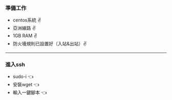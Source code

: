 ### 準備工作 ###

* centos系統 :v:
* 亞洲線路 :v:
* 1GB RAM :v:
* 防火墻規則已設置好（入站&出站）:v:

--------

### 進入ssh ###

* sudo-i :point_left:
* 安裝wget :point_left:
* 輸入一鍵腳本 :point_left:
